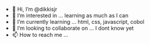 - 👋 Hi, I’m @dikkisjr
- 👀 I’m interested in ... learning as much as I can
- 🌱 I’m currently learning ... html, css, javascript, cobol
- 💞️ I’m looking to collaborate on ... I dont know yet
- 📫 How to reach me ...

<!---
dikkisjr/dikkisjr is a ✨ special ✨ repository because its `README.md` (this file) appears on your GitHub profile.
You can click the Preview link to take a look at your changes.
--->
